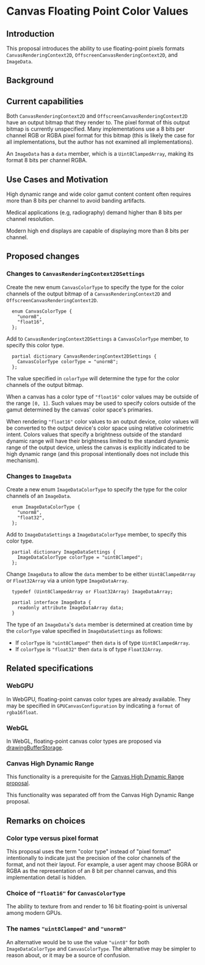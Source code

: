 # Canvas Floating Point Color Values

## Introduction

This proposal introduces the ability to use floating-point pixels formats `CanvasRenderingContext2D`, `OffscreenCanvasRenderingContext2D`, and `ImageData`.

## Background

## Current capabilities

Both `CanvasRenderingContext2D` and `OffscreenCanvasRenderingContext2D` have an output bitmap that they render to.
The pixel format of this output bitmap is currently unspecified.
Many implementations use a 8 bits per channel RGB or RGBA pixel format for this bitmap (this is likely the case for all implementations, but the author has not examined all implementations).

An `ImageData` has a `data` member, which is a `Uint8ClampedArray`, making its format 8 bits per channel RGBA.

## Use Cases and Motivation

High dynamic range and wide color gamut content content often requires more than 8 bits per channel to avoid banding artifacts.

Medical applications (e.g, radiography) demand higher than 8 bits per channel resolution.

Modern high end displays are capable of displaying more than 8 bits per channel.

## Proposed changes

### Changes to `CanvasRenderingContext2DSettings`

Create the new enum `CanvasColorType` to specify the type for the color channels of the output bitmap of a `CanvasRenderingContext2D` and `OffscreenCanvasRenderingContext2D`.

```idl
  enum CanvasColorType {
    "unorm8",
    "float16",
  };
```

Add to `CanvasRenderingContext2DSettings` a `CanvasColorType` member, to specify this color type.

```idl
  partial dictionary CanvasRenderingContext2DSettings {
    CanvasColorType colorType = "unorm8";
  };
```

The value specified in `colorType` will determine the type for the color channels of the output bitmap.

When a canvas has a color type of `"float16"` color values may be outside of the range `[0, 1]`.
Such values may be used to specify colors outside of the gamut determined by the canvas' color space's primaries.

When rendering `"float16"` color values to an output device, color values will be converted to the output device's color space using relative colorimetric intent.
Colors values that specify a brightness outside of the standard dynamic range will have their brightness limited to the standard dynamic range of the output device, unless the canvas is explicitly indicated to be high dynamic range (and this proposal intentionally does not include this mechanism).

### Changes to `ImageData`

Create a new enum `ImageDataColorType` to specify the type for the color channels of an `ImageData`.

```idl
  enum ImageDataColorType {
    "unorm8",
    "float32",
  };
```

Add to `ImageDataSettings` a `ImageDataColorType` member, to specify this color type.

```idl
  partial dictionary ImageDataSettings {
    ImageDataColorType colorType = "uint8Clamped";
  };
```

Change `ImageData` to allow the `data` member to be either `Uint8ClampedArray` or `Float32Array` via a union type `ImageDataArray`.

```idl
  typedef (Uint8ClampedArray or Float32Array) ImageDataArray;

  partial interface ImageData {
    readonly attribute ImageDataArray data;
  }
```

The type of an `ImageData`'s `data` member is determined at creation time by the `colorType` value specified in `ImageDataSettings` as follows:

* If `colorType` is `"uint8Clamped"` then `data` is of type `Uint8ClampedArray`.
* If `colorType` is `"float32"` then `data` is of type `Float32Array`.

## Related specifications

### WebGPU

In WebGPU, floating-point canvas color types are already available.
They may be specified in `GPUCanvasConfiguration` by indicating a `format` of `rgba16float`.

### WebGL

In WebGL, floating-point canvas color types are proposed via [drawingBufferStorage](https://github.com/KhronosGroup/WebGL/pull/3222).

### Canvas High Dynamic Range

This functionality is a prerequisite for the [Canvas High Dynamic Range proposal](https://github.com/w3c/ColorWeb-CG/blob/master/hdr_html_canvas_element.md).

This functionality was separated off from the Canvas High Dynamic Range proposal.

## Remarks on choices

### Color type versus pixel format

This proposal uses the term "color type" instead of "pixel format" intentionally to indicate just the precision of the color channels of the format, and not their layout.
For example, a user agent may choose BGRA or RGBA as the representation of an 8 bit per channel canvas, and this implementation detail is hidden.

### Choice of `"float16"` for `CanvasColorType`

The ability to texture from and render to 16 bit floating-point is universal among modern GPUs.

### The names `"uint8Clamped"` and `"unorm8"`

An alternative would be to use the value `"uint8"` for both `ImageDataColorType` and `CanvasColorType`.
The alternative may be simpler to reason about, or it may be a source of confusion.

